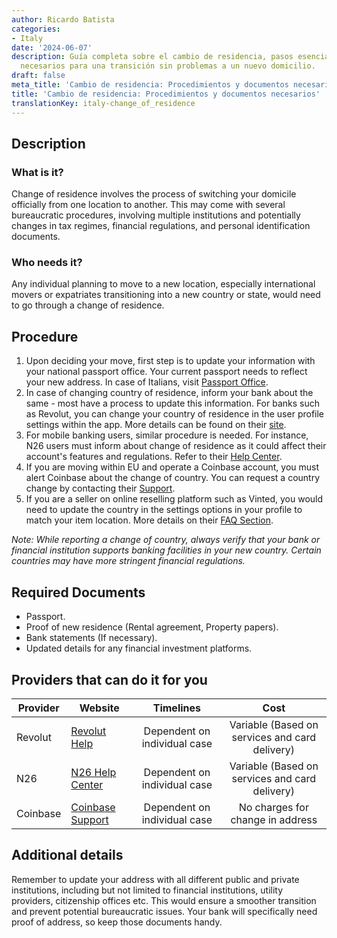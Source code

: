 ```yaml
---
author: Ricardo Batista
categories:
- Italy
date: '2024-06-07'
description: Guía completa sobre el cambio de residencia, pasos esenciales y documentos
  necesarios para una transición sin problemas a un nuevo domicilio.
draft: false
meta_title: 'Cambio de residencia: Procedimientos y documentos necesarios'
title: 'Cambio de residencia: Procedimientos y documentos necesarios'
translationKey: italy-change_of_residence
---
```



## Description
### What is it?
Change of residence involves the process of switching your domicile officially from one location to another. This may come with several bureaucratic procedures, involving multiple institutions and potentially changes in tax regimes, financial regulations, and personal identification documents.
### Who needs it?
Any individual planning to move to a new location, especially international movers or expatriates transitioning into a new country or state, would need to go through a change of residence.

## Procedure
1. Upon deciding your move, first step is to update your information with your national passport office. Your current passport needs to reflect your new address. In case of Italians, visit [Passport Office](https://poliziadistato.it/articolo/191/).
2. In case of changing country of residence, inform your bank about the same - most have a process to update this information. For banks such as Revolut, you can change your country of residence in the user profile settings within the app. More details can be found on their [site](https://www.revolut.com/help).
3. For mobile banking users, similar procedure is needed. For instance, N26 users must inform about change of residence as it could affect their account's features and regulations. Refer to their [Help Center](https://support.n26.com/en-eu/account-and-personal-details/personal-information/update-my-personal-information).
4. If you are moving within EU and operate a Coinbase account, you must alert Coinbase about the change of country. You can request a country change by contacting their [Support](https://help.coinbase.com/).
5. If you are a seller on online reselling platform such as Vinted, you would need to update the country in the settings options in your profile to match your item location. More details on their [FAQ Section](https://www.vinted.com/member/41333902-faq).

*Note: While reporting a change of country, always verify that your bank or financial institution supports banking facilities in your new country. Certain countries may have more stringent financial regulations.*

## Required Documents
- Passport.
- Proof of new residence (Rental agreement, Property papers).
- Bank statements (If necessary).
- Updated details for any financial investment platforms.

## Providers that can do it for you

| Provider      |     Website     |     Timelines    |       Cost      |
| --------------- | --------------- |  :-------------: | :-------------: |
| Revolut      |  [Revolut Help](https://www.revolut.com/help)       |      Dependent on individual case      |        Variable (Based on services and card delivery)      |
| N26 | [N26 Help Center](https://support.n26.com/en-eu/account-and-personal-details/personal-information/update-my-personal-information) | Dependent on individual case | Variable (Based on services and card delivery) |
| Coinbase | [Coinbase Support](https://help.coinbase.com/) | Dependent on individual case | No charges for change in address |

## Additional details
Remember to update your address with all different public and private institutions, including but not limited to financial institutions, utility providers, citizenship offices etc. This would ensure a smoother transition and prevent potential bureaucratic issues. Your bank will specifically need proof of address, so keep those documents handy.